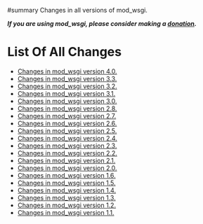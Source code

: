 ﻿#summary Changes in all versions of mod\_wsgi.

_**If you are using mod\_wsgi, please consider making a
[donation](HowToContributeBack.md).**_

# List Of All Changes #

  * [Changes in mod\_wsgi version 4.0.](ChangesInVersion0400.md)
  * [Changes in mod\_wsgi version 3.3.](ChangesInVersion0303.md)	 
  * [Changes in mod\_wsgi version 3.2.](ChangesInVersion0302.md)	 
  * [Changes in mod\_wsgi version 3.1.](ChangesInVersion0301.md) 
  * [Changes in mod\_wsgi version 3.0.](ChangesInVersion0300.md)	 
  * [Changes in mod\_wsgi version 2.8.](ChangesInVersion0208.md) 
  * [Changes in mod\_wsgi version 2.7.](ChangesInVersion0207.md)	 
  * [Changes in mod\_wsgi version 2.6.](ChangesInVersion0206.md)	 
  * [Changes in mod\_wsgi version 2.5.](ChangesInVersion0205.md)	 
  * [Changes in mod\_wsgi version 2.4.](ChangesInVersion0204.md)	 
  * [Changes in mod\_wsgi version 2.3.](ChangesInVersion0203.md)	 
  * [Changes in mod\_wsgi version 2.2.](ChangesInVersion0202.md)	 
  * [Changes in mod\_wsgi version 2.1.](ChangesInVersion0201.md)	 
  * [Changes in mod\_wsgi version 2.0.](ChangesInVersion0200.md)	 
  * [Changes in mod\_wsgi version 1.6.](ChangesInVersion0106.md)	 
  * [Changes in mod\_wsgi version 1.5.](ChangesInVersion0105.md)	 
  * [Changes in mod\_wsgi version 1.4.](ChangesInVersion0104.md)	 
  * [Changes in mod\_wsgi version 1.3.](ChangesInVersion0103.md)	 
  * [Changes in mod\_wsgi version 1.2.](ChangesInVersion0102.md)	 
  * [Changes in mod\_wsgi version 1.1.](ChangesInVersion0101.md)	 